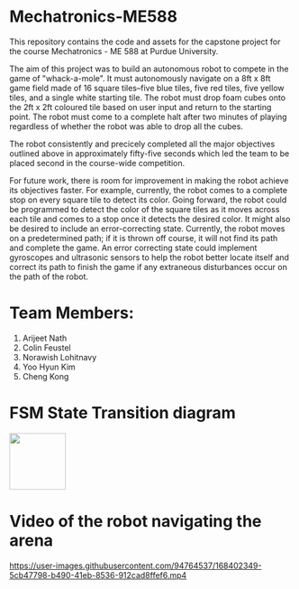 # Mechatronics-ME588
This repository contains the code and assets for the capstone project for the course Mechatronics - ME 588 at Purdue University.

The aim of this project was to build an autonomous robot to compete in the game of "whack-a-mole". It must autonomously navigate on a 8ft x 8ft game field made of 16 square tiles–five blue tiles, five red tiles, five yellow tiles, and a single white starting tile. The robot must drop foam cubes onto the 2ft x 2ft coloured tile based on user input and return to the starting point. The robot must come to a complete halt after two minutes of playing regardless of whether the robot was able to drop all the cubes.

The robot consistently and precicely completed all the major objectives outlined above in approximately fifty-five seconds which led the team to be placed second in the course-wide competition. 

For future work, there is room for improvement in making the robot achieve its objectives faster. For example, currently, the robot comes to a complete stop on every square tile to detect its color. Going forward, the robot could be programmed to detect the color of the square tiles as it moves across each tile and comes to a stop once it detects the desired color. It might also be desired to  include  an  error-correcting  state.  Currently, the  robot moves  on  a  predetermined  path; if  it is thrown off course, it will not find its path and complete the game. An error correcting state could implement gyroscopes and ultrasonic sensors to help the robot better locate itself and correct its path to finish the game if any extraneous disturbances occur on the path of the robot.


# Team Members:
1. Arijeet Nath
2. Colin Feustel
3. Norawish Lohitnavy
4. Yoo Hyun Kim
5. Cheng Kong

# FSM State Transition diagram
<img src="https://user-images.githubusercontent.com/94764537/168403170-c64275ca-bec9-412b-a235-75236144847d.png" width="100">


# Video of the robot navigating the arena
https://user-images.githubusercontent.com/94764537/168402349-5cb47798-b490-41eb-8536-912cad8ffef6.mp4



